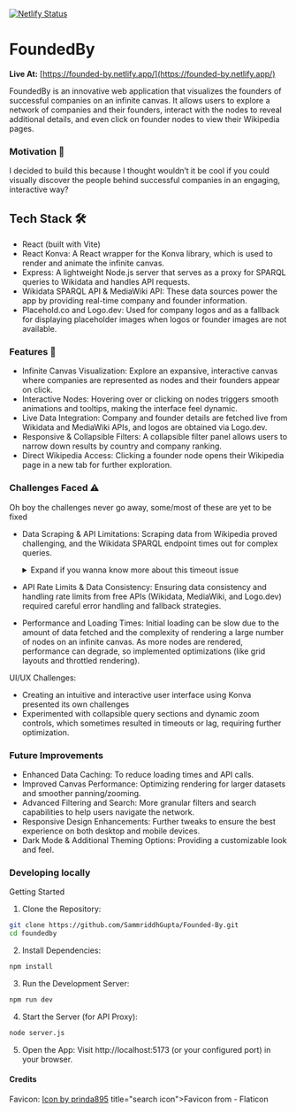 [![Netlify Status](https://api.netlify.com/api/v1/badges/07d8e643-f8e1-42dc-a34b-b6860a5b6053/deploy-status)](https://app.netlify.com/sites/founded-by/deploys)

# FoundedBy

**Live At:** [https://founded-by.netlify.app/](https://founded-by.netlify.app/)

FoundedBy is an innovative web application that visualizes the founders of successful companies on an infinite canvas. It allows users to explore a network of companies and their founders, interact with the nodes to reveal additional details, and even click on founder nodes to view their Wikipedia pages. 



### Motivation 💭
I decided to build this because I thought wouldn’t it be cool if you could visually discover the people behind successful companies in an engaging, interactive way?


## Tech Stack 🛠️
- React (built with Vite)
- React Konva: A React wrapper for the Konva library, which is used to render and animate the infinite canvas.
- Express: A lightweight Node.js server that serves as a proxy for SPARQL queries to Wikidata and handles API requests.
- Wikidata SPARQL API & MediaWiki API: These data sources power the app by providing real-time company and founder information.
- Placehold.co and Logo.dev: Used for company logos and as a fallback for displaying placeholder images when logos or founder images are not available.

### Features 🚀
- Infinite Canvas Visualization: Explore an expansive, interactive canvas where companies are represented as nodes and their founders appear on click.
- Interactive Nodes: Hovering over or clicking on nodes triggers smooth animations and tooltips, making the interface feel dynamic.
- Live Data Integration: Company and founder details are fetched live from Wikidata and MediaWiki APIs, and logos are obtained via Logo.dev.
- Responsive & Collapsible Filters: A collapsible filter panel allows users to narrow down results by country and company ranking.
- Direct Wikipedia Access: Clicking a founder node opens their Wikipedia page in a new tab for further exploration.

### Challenges Faced ⚠️

Oh boy the challenges never go away, some/most of these are yet to be fixed

- Data Scraping & API Limitations:
Scraping data from Wikipedia proved challenging, and the Wikidata SPARQL endpoint times out for complex queries.

    <details>

    <summary>Expand if you wanna know more about this timeout issue</summary>


    ```sql
    SELECT ?company ?companyLabel ?countryLabel ?founder ?founderLabel ?founderArticle ?revenue ?domain ?founderImage
    WHERE {
    ?company wdt:P31 wd:Q4830453;
            wdt:P17 ?country;
            wdt:P112 ?founder;
            wdt:P2139 ?revenue;
            wdt:P856 ?website.

    BIND( REPLACE(STR(?website), "https?://(www\\\\.)?", "") as ?domainFull )
    BIND( REPLACE(?domainFull, "/.*", "") as ?domain )

    OPTIONAL { ?founder wdt:P18 ?founderImage. }
    OPTIONAL {
        ?founderArticle schema:about ?founder;
                        schema:isPartOf <https://en.wikipedia.org/>;
                        schema:name ?wpName.
    }

    SERVICE wikibase:label { bd:serviceParam wikibase:language "en". }
    }
    ORDER BY DESC(?revenue)
    LIMIT 50
    ```

    Because this query does many things at once (fetching company details, founder details, applying BIND operations to extract the domain, and using the SERVICE wikibase:label clause to retrieve all labels), it was too heavy and kept timing out on the Wikidata endpoint.

    And for now I gave up on finding a better solution because I don't think it's very wise to try to scrape sites like Forbes etc. 

    </details>



- API Rate Limits & Data Consistency:
Ensuring data consistency and handling rate limits from free APIs (Wikidata, MediaWiki, and Logo.dev) required careful error handling and fallback strategies.

- Performance and Loading Times:
Initial loading can be slow due to the amount of data fetched and the complexity of rendering a large number of nodes on an infinite canvas.
As more nodes are rendered, performance can degrade, so implemented optimizations (like grid layouts and throttled rendering).

UI/UX Challenges:
- Creating an intuitive and interactive user interface using Konva presented its own challenges
- Experimented with collapsible query sections and dynamic zoom controls, which sometimes resulted in timeouts or lag, requiring further optimization.


### Future Improvements

- Enhanced Data Caching: To reduce loading times and API calls.
- Improved Canvas Performance: Optimizing rendering for larger datasets and smoother panning/zooming.
- Advanced Filtering and Search: More granular filters and search capabilities to help users navigate the network.
- Responsive Design Enhancements: Further tweaks to ensure the best experience on both desktop and mobile devices.
- Dark Mode & Additional Theming Options: Providing a customizable look and feel.


### Developing locally

Getting Started

1)  Clone the Repository:

```bash
git clone https://github.com/SammriddhGupta/Founded-By.git
cd foundedby
```

2) Install Dependencies:

```bash
npm install
```

3) Run the Development Server:

```bash
npm run dev
```

4) Start the Server (for API Proxy):

```bash
node server.js
```

5) Open the App:
Visit http://localhost:5173 (or your configured port) in your browser.


#### Credits
Favicon: <a href="https://www.freepik.com/icon/search_15659390#fromView=search&page=1&position=7&uuid=41ecf639-0484-4090-b8a0-f9320dc46aa0">Icon by prinda895</a> title="search icon">Favicon from - Flaticon</a>